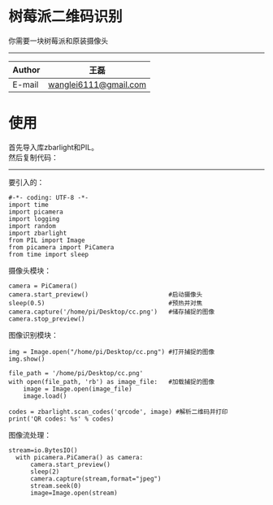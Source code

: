 树莓派二维码识别
===========================
你需要一块树莓派和原装摄像头
****
|Author|王磊|
|---|---
|E-mail|wanglei6111@gmail.com



使用
===============================
首先导入库zbarlight和PIL。<br>
然后复制代码：
***
要引入的：
```
#-*- coding: UTF-8 -*-
import time
import picamera
import logging
import random
import zbarlight
from PIL import Image
from picamera import PiCamera
from time import sleep
```
摄像头模块：
```
camera = PiCamera()
camera.start_preview()                      #启动摄像头
sleep(0.5)                                  #预热并对焦
camera.capture('/home/pi/Desktop/cc.png')   #储存捕捉的图像
camera.stop_preview()
```
图像识别模块：
```
img = Image.open("/home/pi/Desktop/cc.png") #打开捕捉的图像
img.show()                                 

file_path = '/home/pi/Desktop/cc.png'
with open(file_path, 'rb') as image_file:   #加载捕捉的图像
    image = Image.open(image_file)
    image.load()

codes = zbarlight.scan_codes('qrcode', image) #解析二维码并打印
print('QR codes: %s' % codes)
```
图像流处理：
```
stream=io.BytesIO()
  with picamera.PiCamera() as camera:
      camera.start_preview()
      sleep(2)
      camera.capture(stream,format="jpeg")
      stream.seek(0)
      image=Image.open(stream)
```
